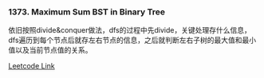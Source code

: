 ### 1373. Maximum Sum BST in Binary Tree

依旧按照divide&conquer做法，dfs的过程中先divide，关键处理存什么信息，dfs遍历到每个节点后就存左右节点的信息，之后就判断左右子树的最大值和最小值以及当前节点值的关系。

[Leetcode Link](https://leetcode.com/problems/find-a-corresponding-node-of-a-binary-tree-in-a-clone-of-that-tree/)
